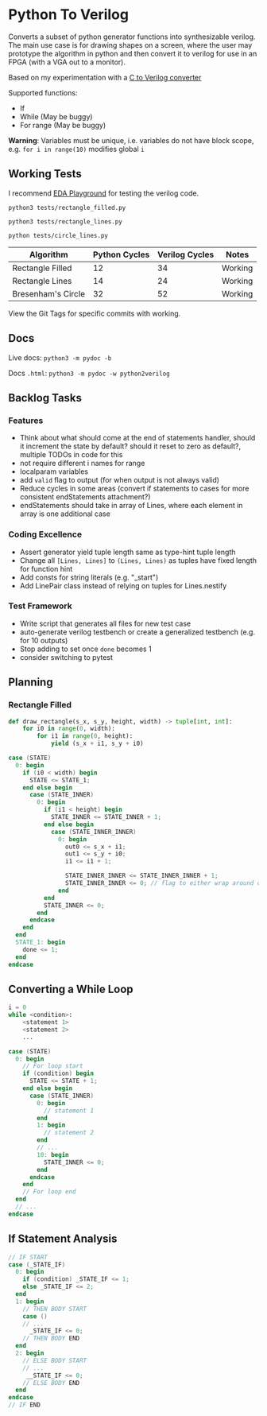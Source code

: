 # Python To Verilog

Converts a subset of python generator functions into synthesizable verilog. The main use case is for drawing shapes on a screen, where the user may prototype the algorithm in python and then convert it to verilog for use in an FPGA (with a VGA out to a monitor).

Based on my experimentation with a [C to Verilog converter](https://github.com/WorldofKerry/c2hdl)

Supported functions:

- If
- While (May be buggy)
- For range (May be buggy)

**Warning**: Variables must be unique, i.e. variables do not have block scope, e.g. `for i in range(10)` modifies global `i`

## Working Tests

I recommend [EDA Playground](https://edaplayground.com/) for testing the verilog code.

`python3 tests/rectangle_filled.py`

`python3 tests/rectangle_lines.py`

`python tests/circle_lines.py`

| Algorithm          | Python Cycles | Verilog Cycles | Notes   |
| ------------------ | ------------- | -------------- | ------- |
| Rectangle Filled   | 12            | 34             | Working |
| Rectangle Lines    | 14            | 24             | Working |
| Bresenham's Circle | 32            | 52             | Working |
View the Git Tags for specific commits with working.

## Docs

Live docs: `python3 -m pydoc -b`

Docs `.html`: `python3 -m pydoc -w python2verilog`

## Backlog Tasks

### Features

- Think about what should come at the end of statements handler, should it increment the state by default? should it reset to zero as default?, multiple TODOs in code for this
- not require different i names for range
- localparam variables
- add `valid` flag to output (for when output is not always valid)
- Reduce cycles in some areas (convert if statements to cases for more consistent endStatements attachment?)
- endStatements should take in array of Lines, where each element in array is one additional case

### Coding Excellence

- Assert generator yield tuple length same as type-hint tuple length
- Change all `[Lines, Lines]` to `(Lines, Lines)` as tuples have fixed length for function hint
- Add consts for string literals (e.g. "_start")
- Add LinePair class instead of relying on tuples for Lines.nestify

### Test Framework

- Write script that generates all files for new test case
- auto-generate verilog testbench or create a generalized testbench (e.g. for 10 outputs)
- Stop adding to set once `done` becomes 1
- consider switching to pytest

## Planning

### Rectangle Filled

```python
def draw_rectangle(s_x, s_y, height, width) -> tuple[int, int]:
    for i0 in range(0, width):
        for i1 in range(0, height): 
            yield (s_x + i1, s_y + i0)
```

```verilog
case (STATE)
  0: begin
    if (i0 < width) begin
      STATE <= STATE_1;
    end else begin
      case (STATE_INNER)
        0: begin
          if (i1 < height) begin
            STATE_INNER <= STATE_INNER + 1;
          end else begin
            case (STATE_INNER_INNER)
              0: begin
                out0 <= s_x + i1;
                out1 <= s_y + i0;
                i1 <= i1 + 1;

                STATE_INNER_INNER <= STATE_INNER_INNER + 1; 
                STATE_INNER_INNER <= 0; // flag to either wrap around or remain
              end
          end
          STATE_INNER <= 0;
        end
      endcase
    end
  end
  STATE_1: begin
    done <= 1; 
  end
endcase
```

## Converting a While Loop

```python
i = 0
while <condition>:
    <statement 1>
    <statement 2>
    ...
```

```verilog
case (STATE)
  0: begin
    // For loop start
    if (condition) begin
      STATE <= STATE + 1;
    end else begin
      case (STATE_INNER)
        0: begin
          // statement 1
        end
        1: begin
          // statement 2
        end
        // ...
        10: begin
          STATE_INNER <= 0; 
        end
      endcase
    end 
    // For loop end
  end
  // ...
endcase
```

## If Statement Analysis

```verilog
// IF START
case (_STATE_IF) 
  0: begin
    if (condition) _STATE_IF <= 1;
    else _STATE_IF <= 2;
  end
  1: begin
    // THEN BODY START
    case ()
    // ...
      _STATE_IF <= 0;
    // THEN BODY END
  end
  2: begin
    // ELSE BODY START
    // ... 
     __STATE_IF <= 0;
    // ELSE BODY END
  end
endcase
// IF END
```
